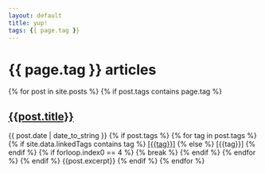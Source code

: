 ```yaml
---
layout: default
title: yup!
tags: {{ page.tag }}
---
```

<h1 class="post-title">{{ page.tag }} articles</h1>

{% for post in site.posts %}
  {% if post.tags contains page.tag %}

## [{{post.title}}]({{post.url}})
<span class="post-date">{{ post.date | date_to_string }}
{% if post.tags %}
  <span class="post-tags">
    {% for tag in post.tags %}
      {% if site.data.linkedTags contains tag %}
        <a href="{{tag | datapage_url: '/tags' | remove: '.html'}}">[{{tag}}]</a>
      {% else %}
        <span>[{{tag}}]</span>
      {% endif %}
      {% if forloop.index0 == 4 %}
        {% break %}
      {% endif %}
    {% endfor %}
  </span>
{% endif %}
</span>
{{post.excerpt}}
  {% endif %}
{% endfor %}
